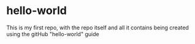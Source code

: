 # hello-world
This is my first repo, with the repo itself and all it contains being created using the gitHub "hello-world" guide
